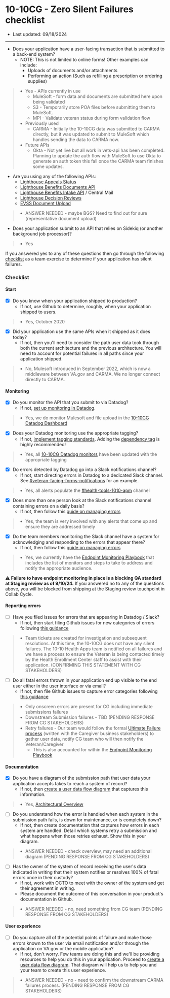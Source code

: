 # 10-10CG - Zero Silent Failures checklist
- Last updated: 09/18/2024
---

* Does your application have a user-facing transaction that is submitted to a back-end system? 
  * NOTE: This is not limited to online forms! Other examples can include:
    * Uploads of documents and/or attachments
    * Performing an action (Such as refilling a prescription or ordering supplies)
>* Yes - APIs currently in use
>    * MuleSoft - form data and documents are submitted here upon being validated
>    * S3 - Temporarily store POA files before submitting them to MuleSoft.
>    * MPI - Validate veteran status during form validation flow
>* Previously used
>    * CARMA - Initially the 10-10CG data was submitted to CARMA directly, but it was updated to submit to MuleSoft which handles sending the data to CARMA now.
>* Future APIs
>    * Okta - Not yet live but all work in vets-api has been completed. Planning to update the auth flow with MuleSoft to use Okta to generate an auth token this fall once the CARMA team finishes some updates.

* Are you using any of the following APIs:
    * [Lighthouse Appeals Status](https://developer.va.gov/explore/api/appeals-status/docs?version=current)
    * [Lighthouse Benefits Documents API](https://developer.va.gov/explore/api/benefits-documents/docs)
    * [Lighthouse Benefits Intake API](https://developer.va.gov/explore/api/benefits-intake/docs) / Central Mail
    * [Lighthouse Decision Reviews](https://developer.va.gov/explore/api/decision-reviews/docs?version=current)
    * [EVSS Document Upload](https://github.com/department-of-veterans-affairs/vets-api/blob/master/docs/setup/evss.md)
>* ANSWER NEEDED - maybe BGS?  Need to find out for sure (representative document upload)

* Does your application submit to an API that relies on Sidekiq (or another background job processor)?
>* Yes

If you answered yes to any of these questions then go through the following [checklist](#checklist) as a team exercise to determine if your application has silent failures.

### Checklist

#### Start

* [x] Do you know when your application shipped to production? 
  * If not, use Github to determine, roughly, when your application shipped to users.
>  * Yes, October 2020

* [x] Did your application use the same APIs when it shipped as it does today?
  * If not, then you'll need to consider the path user data took through both the current architecture and the previous architecture. You will need to account for potential failures in all paths since your application shipped.
>* No, Mulesoft introduced in September 2022, which is now a middleware between VA.gov and CARMA.  We no longer connect directly to CARMA.

#### Monitoring

* [x] Do you monitor the API that you submit to via Datadog? 
  * If not, [set up monitoring in Datadog](#set-up-monitoring-in-datadog).
>   * Yes, we do monitor Mulesoft and file upload in the [10-10CG Datadog Dashboard](https://vagov.ddog-gov.com/dashboard/zcn-whk-r5h/1010-cg-vagov-performance?fromUser=false&refresh_mode=sliding&from_ts=1726692573245&to_ts=1726865373245&live=true)

* [x] Does your Datadog monitoring use the appropriate tagging?
  * If not, [implement tagging standards](https://depo-platform-documentation.scrollhelp.site/developer-docs/monitor-tagging-standards). Adding the [dependency tag](https://depo-platform-documentation.scrollhelp.site/developer-docs/monitor-tagging-standards#MonitorTaggingStandards-Recommended:dependency) is highly recommended!
>   * Yes, all [10-10CG Datadog monitors](https://vagov.ddog-gov.com/monitors/manage?q=1010&order=desc) have been updated with the appropriate tagging

* [x] Do errors detected by Datadog go into a Slack notifications channel?
  * If not, start directing errors in Datadog to a dedicated Slack channel. See [#veteran-facing-forms-notifications](https://dsva.slack.com/archives/C063SM22J3H) for an example.
>  * Yes, all alerts populate the [#health-tools-1010-apm](https://dsva.slack.com/archives/C0310PNS7TQ) channel

* [x] Does more than one person look at the Slack notifications channel containing errors on a daily basis? 
  * If not, then follow this [guide on managing errors](https://github.com/department-of-veterans-affairs/va.gov-team-sensitive/blob/master/platform/practices/zero-silent-failures/managing-errors.md)
>  * Yes, the team is very involved with any alerts that come up and ensure they are addressed timely

* [x] Do the team members monitoring the Slack channel have a system for acknowledging and responding to the errors that appear there? 
  * If not, then follow this [guide on managing errors](https://github.com/department-of-veterans-affairs/va.gov-team-sensitive/blob/master/platform/practices/zero-silent-failures/managing-errors.md)
>  * Yes, we currently have the [Endpoint Monitoring Playbook](https://github.com/department-of-veterans-affairs/va.gov-team/blob/master/products/caregivers/10-10CG%20Form/Endpoint%20Monitoring%20%26%20Zero%20Silent%20Failures/10-10CG%20Monitor%20Playbook.md) that includes the list of monitors and steps to take to address and notify the appropriate audience.  

⚠️ **Failure to have endpoint monitoring in place is a blocking QA standard at Staging review as of 9/10/24.** If you answered no to any of the questions above, you will be blocked from shipping at the Staging review touchpoint in Collab Cycle.

#### Reporting errors

* [ ] Have you filed issues for errors that are appearing in Datadog / Slack?
  * If not, then start filing Github issues for new categories of errors following [this guidance](#file-silent-errors-issues-in-github)
>   * Team tickets are created for investigation and subsequent resolutions.  At this time, the 10-10CG does not have any silent failures. The 10-10 Health Apps team is notified on all failures and we have a process to ensure the Veteran is being contacted timely by the Health Enrollment Center staff to assist with their application. (CONFIRMING THIS STATEMENT WITH CG STAKEHOLDERS)

* [ ] Do all fatal errors thrown in your application end up visible to the end user either in the user interface or via email?
  * If not, then file Github issues to capture error categories following [this guidance](#file-silent-errors-issues-in-github)
>   * Only onscreen errors are present for CG including immediate submissions failures
>   * Downstream Submission failures - TBD (PENDING RESPONSE FROM CG STAKEHOLDERS) 
>   * Retry failures - Our team would follow the formal [Ultimate Failure process](https://github.com/department-of-veterans-affairs/va.gov-team/blob/master/products/caregivers/10-10CG%20Form/Vets-api%20retries%20for%20MuleSoft%20-%20Ultimate%20Failures%20process.md) (written with the Caregiver business stakeholders) to gather user data, notify CG team who will then notify the Veteran/Caregiver
>        * This is also accounted for within the [Endpoint Monitoring Playbook](https://github.com/department-of-veterans-affairs/va.gov-team/blob/master/products/caregivers/10-10CG%20Form/Endpoint%20Monitoring%20%26%20Zero%20Silent%20Failures/10-10CG%20Monitor%20Playbook.md)

#### Documentation

* [x] Do you have a diagram of the submission path that user data your application accepts takes to reach a system of record? 
  * If not, then [create a user data flow diagram](#how-to-create-a-user-data-flow-diagram) that captures this information. 
>  * Yes, [Architectural Overview](https://github.com/department-of-veterans-affairs/va.gov-team/blob/master/products/caregivers/eng-docs/10-10%20Architectural%20Overview.pdf) 

* [ ] Do you understand how the error is handled when each system in the submission path fails, is down for maintenance, or is completely down?
  * If not, then create documentation that captures how errors in each system are handled. Detail which systems retry a submission and what happens when those retries exhaust. Show this in your diagram.
>   * ANSWER NEEDED - check overview, may need an additional diagram (PENDING RESPONSE FROM CG STAKEHOLDERS) 

* [ ] Has the owner of the system of record receiving the user's data indicated in writing that their system notifies or resolves 100% of fatal errors once in their custody?
  * If not, work with OCTO to meet with the owner of the system and get their agreement in writing.
  * Please document the outcome of this conversation in your product's documentation in Github.
>   * ANSWER NEEDED - no, need something from CG team (PENDING RESPONSE FROM CG STAKEHOLDERS) 

#### User experience

* [ ] Do you capture all of the potential points of failure and make those errors known to the user via email notification and/or through the application on VA.gov or the mobile application?
  * If not, don't worry. Few teams are doing this and we'll be providing resources to help you do this in your application. Proceed to [create a user data flow diagram](#how-to-create-a-user-data-flow-diagram). That diagram will help us to help you and your team to create this user experience.
>   * ANSWER NEEDED - no - need to confirm the downstream CARMA failures process.   (PENDING RESPONSE FROM CG STAKEHOLDERS) 
